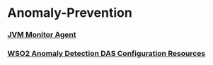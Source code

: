 # Anomaly-Prevention

### [JVM Monitor Agent](https://github.com/wso2-incubator/automatic-anomaly-detection/tree/master/jvm-monitor-agent)
### [WSO2 Anomaly Detection DAS Configuration Resources](https://github.com/wso2-incubator/automatic-anomaly-detection/tree/master/wso2-das)
